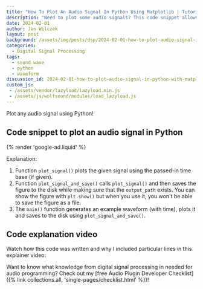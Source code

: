 ```yaml
---
title: "How To Plot An Audio Signal In Python Using Matplotlib | Tutorial For Beginners"
description: "Need to plot some audio signals? This code snippet allows you to easily plot any audio signal as a continuous waveform (+ explainer video)."
date: 2024-02-01
author: Jan Wilczek
layout: post
background: /assets/img/posts/dsp/2024-02-01-how-to-plot-audio-signal-in-python-with-matplotlib/Thumbnail.webp
categories:
  - Digital Signal Processing
tags:
  - sound wave
  - python
  - waveform
discussion_id: 2024-02-01-how-to-plot-audio-signal-in-python-with-matplotlib
custom_js:
 - /assets/vendor/lazyload/lazyload.min.js
 - /assets/js/wolfsound/modules/load_lazyload.js
---
```

Plot any audio signal using Python!

## Code snippet to plot an audio signal in Python

<script src="https://gist.github.com/JanWilczek/ccda1ea11a4288780548a4977b413d29.js"></script>

{% render 'google-ad.liquid' %}

Explanation:

1. Function `plot_signal()` plots the given signal using the passed-in time base (if given).
2. Function `plot_signal_and_save()` calls `plot_signal()` and then saves the figure to the disk while making sure that the `output_path` exists. You can show the figure with `plt.show()` but when you use it, you won't be able to save the figure as a file.
3. The `main()` function generates an example waveform (with time), plots it and saves to the disk using `plot_signal_and_save()`.

## Code explanation video

Watch how this code was written and why I included particular lines in this explainer video:



Want to know what knowledge from digital signal processing in needed for audio programming? Check out my [free Audio Plugin Developer Checklist]({% link collections.all, 'single-pages/checklist.html' %})!
